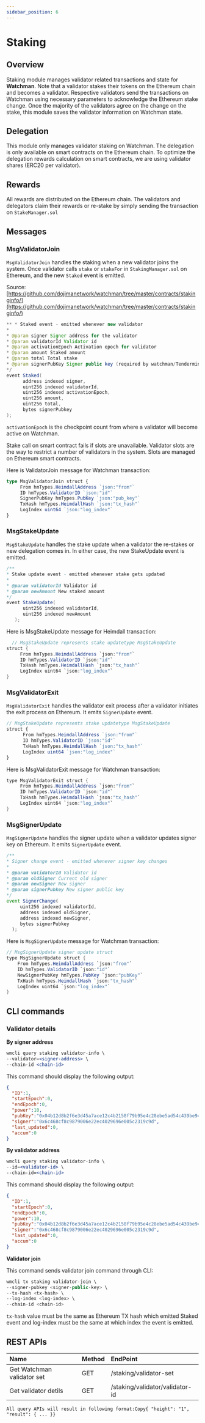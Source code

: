 ```yaml
---
sidebar_position: 6
---
```

# Staking

## Overview

Staking module manages validator related transactions and state for **Watchman**. Note that a validator stakes their tokens on the Ethereum chain and becomes a validator. Respective validators send the transactions on Watchman using necessary parameters to acknowledge the Ethereum stake change. Once the majority of the validators agree on the change on the stake, this module saves the validator information on Watchman state.

## Delegation

This module only manages validator staking on Watchman. The delegation is only available on smart contracts on the Ethereum chain. To optimize the delegation rewards calculation on smart contracts, we are using validator shares (ERC20 per validator).

## Rewards

All rewards are distributed on the Ethereum chain. The validators and delegators claim their rewards or re-stake by simply sending the transaction on `StakeManager.sol`

## Messages

### MsgValidatorJoin

`MsgValidatorJoin` handles the staking when a new validator joins the system. Once validator calls `stake` or `stakeFor` in `StakingManager.sol` on Ethereum, and the new `Staked` event is emitted.

Source:[https://github.com/dojimanetwork/watchman/tree/master/contracts/stakinginfo/](https://github.com/dojimanetwork/watchman/tree/master/contracts/stakinginfo/)

```java
** * Staked event - emitted whenever new validator
*
* @param signer Signer address for the validator
* @param validatorId Validator id
* @param activationEpoch Activation epoch for validator
* @param amount Staked amount
* @param total Total stake
* @param signerPubKey Signer public key (required by watchman/Tendermint)
*/
event Staked(
      address indexed signer,
      uint256 indexed validatorId,
      uint256 indexed activationEpoch,
      uint256 amount,
      uint256 total,
      bytes signerPubkey
);
```

`activationEpoch` is the checkpoint count from where a validator will become active on Watchman.

Stake call on smart contract fails if slots are unavailable. Validator slots are the way to restrict a number of validators in the system. Slots are managed on Ethereum smart contracts.

Here is ValidatorJoin message for Watchman transaction:

```ts
type MsgValidatorJoin struct {
     From hmTypes.HeimdallAddress `json:"from"`
     ID hmTypes.ValidatorID `json:"id"`
     SignerPubKey hmTypes.PubKey `json:"pub_key"`
     TxHash hmTypes.HeimdallHash `json:"tx_hash"`
     LogIndex uint64 `json:"log_index"`
}
```

### MsgStakeUpdate

`MsgStakeUpdate` handles the stake update when a validator the re-stakes or new delegation comes in. In either case, the new StakeUpdate event is emitted.

```java
/**
* Stake update event - emitted whenever stake gets updated
*
* @param validatorId Validator id
* @param newAmount New staked amount
*/
event StakeUpdate(
      uint256 indexed validatorId,
      uint256 indexed newAmount
   );
```

Here is MsgStakeUpdate message for Heimdall transaction:

```java
  // MsgStakeUpdate represents stake updatetype MsgStakeUpdate
struct {
     From hmTypes.HeimdallAddress `json:"from"`
     ID hmTypes.ValidatorID `json:"id"`
     TxHash hmTypes.HeimdallHash `json:"tx_hash"`
     LogIndex uint64 `json:"log_index"`
}
```

### MsgValidatorExit

`MsgValidatorExit` handles the validator exit process after a validator initiates the exit process on Ethereum. It emits `SignerUpdate` event.

```ts
// MsgStakeUpdate represents stake updatetype MsgStakeUpdate
struct {
      From hmTypes.HeimdallAddress `json:"from"`
      ID hmTypes.ValidatorID `json:"id"`
      TxHash hmTypes.HeimdallHash `json:"tx_hash"`
      LogIndex uint64 `json:"log_index"`
}
```

Here is MsgValidatorExit message for Watchman transaction:

```java
type MsgValidatorExit struct {
     From hmTypes.HeimdallAddress `json:"from"`
     ID hmTypes.ValidatorID `json:"id"`
     TxHash hmTypes.HeimdallHash `json:"tx_hash"`
     LogIndex uint64 `json:"log_index"`
}
```

### MsgSignerUpdate

`MsgSignerUpdate` handles the signer update when a validator updates signer key on Ethereum. It emits `SignerUpdate` event.

```ts
/**
* Signer change event - emitted whenever signer key changes
*
* @param validatorId Validator id
* @param oldSigner Current old signer
* @param newSigner New signer
* @param signerPubkey New signer public key
*/
event SignerChange(
     uint256 indexed validatorId,
     address indexed oldSigner,
     address indexed newSigner,
     bytes signerPubkey
  );
```

Here is `MsgSignerUpdate` message for Watchman transaction:

```java
// MsgSignerUpdate signer update struct
type MsgSignerUpdate struct {
    From hmTypes.HeimdallAddress `json:"from"`
    ID hmTypes.ValidatorID `json:"id"`
    NewSignerPubKey hmTypes.PubKey `json:"pubKey"`
    TxHash hmTypes.HeimdallHash `json:"tx_hash"`
    LogIndex uint64 `json:"log_index"`
}
```

## CLI commands

### Validator details

**By signer address**

```jsx
wmcli query staking validator-info \
--validator=<signer-address> \
--chain-id <chain-id>
```

This command should display the following output:

```json
{
  "ID":1,
  "startEpoch":0,
  "endEpoch":0,
  "power":10,
  "pubKey":"0x04b12d8b2f6e3d45a7ace12c4b2158f79b95e4c28ebe5ad54c439be9431d7fc9dc1164210bf6a5c3b8523528b931e772c86a307e8cff4b725e6b4a77d21417bf19",
  "signer":"0x6c468cf8c9879006e22ec4029696e005c2319c9d",
  "last_updated":0,
  "accum":0
}
```

**By validator address**

```jsx
wmcli query staking validator-info \
--id=<validator-id> \
--chain-id=<chain-id>
```

This command should display the following output:

```json
{
  "ID":1,
  "startEpoch":0,
  "endEpoch":0,
  "power":10,
  "pubKey":"0x04b12d8b2f6e3d45a7ace12c4b2158f79b95e4c28ebe5ad54c439be9431d7fc9dc1164210bf6a5c3b8523528b931e772c86a307e8cff4b725e6b4a77d21417bf19",
  "signer":"0x6c468cf8c9879006e22ec4029696e005c2319c9d",
  "last_updated":0,
  "accum":0
}
```

**Validator join**

This command sends validator join command through CLI:

```jsx
wmcli tx staking validator-join \
--signer-pubkey <signer-public-key> \
--tx-hash <tx-hash> \
--log-index <log-index> \
--chain-id <chain-id>
```

`tx-hash` value must be the same as Ethereum TX hash which emitted Staked event and log-index must be the same at which index the event is emitted.

## REST APIs

| Name                       | Method | EndPoint                        |
| :------------------------- | :----- | :------------------------------ |
| Get Watchman validator set | GET    | /staking/validator-set          |
| Get validator detils       | GET    | /staking/validator/validator-id |

`All query APIs will result in following format:Copy{ "height": "1", "result": { ... }}`
